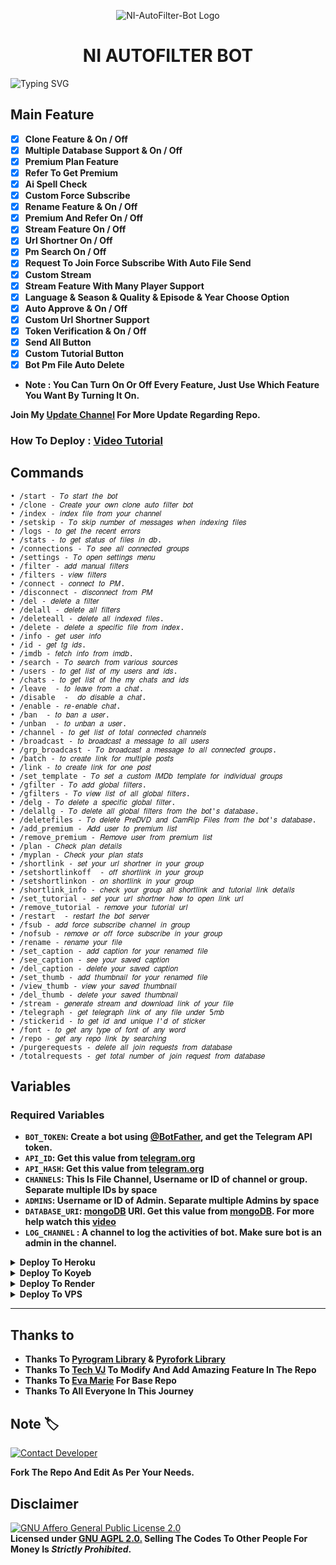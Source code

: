 <p align="center">
  <img src="https://envs.sh/JH6.jpeg" alt="NI-AutoFilter-Bot Logo">
</p>
<h1 align="center">
  NI AUTOFILTER BOT
</h1>

![Typing SVG](https://readme-typing-svg.herokuapp.com/?lines=Welcome+To+VJ+Filter+Bot!)
</p>

## Main Feature 
<b>
  
- [x] Clone Feature & On / Off
- [x] Multiple Database Support & On / Off
- [x] Premium Plan Feature 
- [x] Refer To Get Premium
- [x] Ai Spell Check 
- [x] Custom Force Subscribe
- [x] Rename Feature & On / Off
- [x] Premium And Refer On / Off 
- [x] Stream Feature On / Off 
- [x] Url Shortner On / Off  
- [x] Pm Search On / Off
- [x] Request To Join Force Subscribe With Auto File Send 
- [x] Custom Stream
- [x] Stream Feature With Many Player Support 
- [x] Language & Season & Quality & Episode & Year Choose Option
- [x] Auto Approve & On / Off
- [x] Custom Url Shortner Support
- [x] Token Verification & On / Off
- [x] Send All Button 
- [x] Custom Tutorial Button
- [x] Bot Pm File Auto Delete

- Note : You Can Turn On Or Off Every Feature, Just Use Which Feature You Want By Turning It On.

Join My <a href='https://telegram.dog/vj_botz'>Update Channel</a> For More Update Regarding Repo.</b>

### How To Deploy : [Video Tutorial](https://youtu.be/3SJR7vH2kRo)

## Commands
```
• /start - 𝑇𝑜 𝑠𝑡𝑎𝑟𝑡 𝑡ℎ𝑒 𝑏𝑜𝑡
• /clone - 𝐶𝑟𝑒𝑎𝑡𝑒 𝑦𝑜𝑢𝑟 𝑜𝑤𝑛 𝑐𝑙𝑜𝑛𝑒 𝑎𝑢𝑡𝑜 𝑓𝑖𝑙𝑡𝑒𝑟 𝑏𝑜𝑡
• /index - 𝑖𝑛𝑑𝑒𝑥 𝑓𝑖𝑙𝑒 𝑓𝑟𝑜𝑚 𝑦𝑜𝑢𝑟 𝑐ℎ𝑎𝑛𝑛𝑒𝑙
• /setskip - 𝑇𝑜 𝑠𝑘𝑖𝑝 𝑛𝑢𝑚𝑏𝑒𝑟 𝑜𝑓 𝑚𝑒𝑠𝑠𝑎𝑔𝑒𝑠 𝑤ℎ𝑒𝑛 𝑖𝑛𝑑𝑒𝑥𝑖𝑛𝑔 𝑓𝑖𝑙𝑒𝑠
• /logs - 𝑡𝑜 𝑔𝑒𝑡 𝑡ℎ𝑒 𝑟𝑒𝑐𝑒𝑛𝑡 𝑒𝑟𝑟𝑜𝑟𝑠
• /stats - 𝑡𝑜 𝑔𝑒𝑡 𝑠𝑡𝑎𝑡𝑢𝑠 𝑜𝑓 𝑓𝑖𝑙𝑒𝑠 𝑖𝑛 𝑑𝑏.
• /connections - 𝑇𝑜 𝑠𝑒𝑒 𝑎𝑙𝑙 𝑐𝑜𝑛𝑛𝑒𝑐𝑡𝑒𝑑 𝑔𝑟𝑜𝑢𝑝𝑠
• /settings - 𝑇𝑜 𝑜𝑝𝑒𝑛 𝑠𝑒𝑡𝑡𝑖𝑛𝑔𝑠 𝑚𝑒𝑛𝑢
• /filter - 𝑎𝑑𝑑 𝑚𝑎𝑛𝑢𝑎𝑙 𝑓𝑖𝑙𝑡𝑒𝑟𝑠
• /filters - 𝑣𝑖𝑒𝑤 𝑓𝑖𝑙𝑡𝑒𝑟𝑠
• /connect - 𝑐𝑜𝑛𝑛𝑒𝑐𝑡 𝑡𝑜 𝑃𝑀.
• /disconnect - 𝑑𝑖𝑠𝑐𝑜𝑛𝑛𝑒𝑐𝑡 𝑓𝑟𝑜𝑚 𝑃𝑀
• /del - 𝑑𝑒𝑙𝑒𝑡𝑒 𝑎 𝑓𝑖𝑙𝑡𝑒𝑟
• /delall - 𝑑𝑒𝑙𝑒𝑡𝑒 𝑎𝑙𝑙 𝑓𝑖𝑙𝑡𝑒𝑟𝑠
• /deleteall - 𝑑𝑒𝑙𝑒𝑡𝑒 𝑎𝑙𝑙 𝑖𝑛𝑑𝑒𝑥𝑒𝑑 𝑓𝑖𝑙𝑒𝑠.
• /delete - 𝑑𝑒𝑙𝑒𝑡𝑒 𝑎 𝑠𝑝𝑒𝑐𝑖𝑓𝑖𝑐 𝑓𝑖𝑙𝑒 𝑓𝑟𝑜𝑚 𝑖𝑛𝑑𝑒𝑥.
• /info - 𝑔𝑒𝑡 𝑢𝑠𝑒𝑟 𝑖𝑛𝑓𝑜
• /id - 𝑔𝑒𝑡 𝑡𝑔 𝑖𝑑𝑠.
• /imdb - 𝑓𝑒𝑡𝑐ℎ 𝑖𝑛𝑓𝑜 𝑓𝑟𝑜𝑚 𝑖𝑚𝑑𝑏.
• /search - 𝑇𝑜 𝑠𝑒𝑎𝑟𝑐ℎ 𝑓𝑟𝑜𝑚 𝑣𝑎𝑟𝑖𝑜𝑢𝑠 𝑠𝑜𝑢𝑟𝑐𝑒𝑠
• /users - 𝑡𝑜 𝑔𝑒𝑡 𝑙𝑖𝑠𝑡 𝑜𝑓 𝑚𝑦 𝑢𝑠𝑒𝑟𝑠 𝑎𝑛𝑑 𝑖𝑑𝑠.
• /chats - 𝑡𝑜 𝑔𝑒𝑡 𝑙𝑖𝑠𝑡 𝑜𝑓 𝑡ℎ𝑒 𝑚𝑦 𝑐ℎ𝑎𝑡𝑠 𝑎𝑛𝑑 𝑖𝑑𝑠 
• /leave  - 𝑡𝑜 𝑙𝑒𝑎𝑣𝑒 𝑓𝑟𝑜𝑚 𝑎 𝑐ℎ𝑎𝑡.
• /disable  -  𝑑𝑜 𝑑𝑖𝑠𝑎𝑏𝑙𝑒 𝑎 𝑐ℎ𝑎𝑡.
• /enable - 𝑟𝑒-𝑒𝑛𝑎𝑏𝑙𝑒 𝑐ℎ𝑎𝑡.
• /ban  - 𝑡𝑜 𝑏𝑎𝑛 𝑎 𝑢𝑠𝑒𝑟.
• /unban  - 𝑡𝑜 𝑢𝑛𝑏𝑎𝑛 𝑎 𝑢𝑠𝑒𝑟.
• /channel - 𝑡𝑜 𝑔𝑒𝑡 𝑙𝑖𝑠𝑡 𝑜𝑓 𝑡𝑜𝑡𝑎𝑙 𝑐𝑜𝑛𝑛𝑒𝑐𝑡𝑒𝑑 𝑐ℎ𝑎𝑛𝑛𝑒𝑙𝑠
• /broadcast - 𝑡𝑜 𝑏𝑟𝑜𝑎𝑑𝑐𝑎𝑠𝑡 𝑎 𝑚𝑒𝑠𝑠𝑎𝑔𝑒 𝑡𝑜 𝑎𝑙𝑙 𝑢𝑠𝑒𝑟𝑠
• /grp_broadcast - 𝑇𝑜 𝑏𝑟𝑜𝑎𝑑𝑐𝑎𝑠𝑡 𝑎 𝑚𝑒𝑠𝑠𝑎𝑔𝑒 𝑡𝑜 𝑎𝑙𝑙 𝑐𝑜𝑛𝑛𝑒𝑐𝑡𝑒𝑑 𝑔𝑟𝑜𝑢𝑝𝑠.
• /batch - 𝑡𝑜 𝑐𝑟𝑒𝑎𝑡𝑒 𝑙𝑖𝑛𝑘 𝑓𝑜𝑟 𝑚𝑢𝑙𝑡𝑖𝑝𝑙𝑒 𝑝𝑜𝑠𝑡𝑠
• /link - 𝑡𝑜 𝑐𝑟𝑒𝑎𝑡𝑒 𝑙𝑖𝑛𝑘 𝑓𝑜𝑟 𝑜𝑛𝑒 𝑝𝑜𝑠𝑡
• /set_template - 𝑇𝑜 𝑠𝑒𝑡 𝑎 𝑐𝑢𝑠𝑡𝑜𝑚 𝐼𝑀𝐷𝑏 𝑡𝑒𝑚𝑝𝑙𝑎𝑡𝑒 𝑓𝑜𝑟 𝑖𝑛𝑑𝑖𝑣𝑖𝑑𝑢𝑎𝑙 𝑔𝑟𝑜𝑢𝑝𝑠
• /gfilter - 𝑇𝑜 𝑎𝑑𝑑 𝑔𝑙𝑜𝑏𝑎𝑙 𝑓𝑖𝑙𝑡𝑒𝑟𝑠.
• /gfilters - 𝑇𝑜 𝑣𝑖𝑒𝑤 𝑙𝑖𝑠𝑡 𝑜𝑓 𝑎𝑙𝑙 𝑔𝑙𝑜𝑏𝑎𝑙 𝑓𝑖𝑙𝑡𝑒𝑟𝑠.
• /delg - 𝑇𝑜 𝑑𝑒𝑙𝑒𝑡𝑒 𝑎 𝑠𝑝𝑒𝑐𝑖𝑓𝑖𝑐 𝑔𝑙𝑜𝑏𝑎𝑙 𝑓𝑖𝑙𝑡𝑒𝑟.
• /delallg - 𝑇𝑜 𝑑𝑒𝑙𝑒𝑡𝑒 𝑎𝑙𝑙 𝑔𝑙𝑜𝑏𝑎𝑙 𝑓𝑖𝑙𝑡𝑒𝑟𝑠 𝑓𝑟𝑜𝑚 𝑡ℎ𝑒 𝑏𝑜𝑡'𝑠 𝑑𝑎𝑡𝑎𝑏𝑎𝑠𝑒.
• /deletefiles - 𝑇𝑜 𝑑𝑒𝑙𝑒𝑡𝑒 𝑃𝑟𝑒𝐷𝑉𝐷 𝑎𝑛𝑑 𝐶𝑎𝑚𝑅𝑖𝑝 𝐹𝑖𝑙𝑒𝑠 𝑓𝑟𝑜𝑚 𝑡ℎ𝑒 𝑏𝑜𝑡'𝑠 𝑑𝑎𝑡𝑎𝑏𝑎𝑠𝑒.
• /add_premium - 𝐴𝑑𝑑 𝑢𝑠𝑒𝑟 𝑡𝑜 𝑝𝑟𝑒𝑚𝑖𝑢𝑚 𝑙𝑖𝑠𝑡
• /remove_premium - 𝑅𝑒𝑚𝑜𝑣𝑒 𝑢𝑠𝑒𝑟 𝑓𝑟𝑜𝑚 𝑝𝑟𝑒𝑚𝑖𝑢𝑚 𝑙𝑖𝑠𝑡
• /plan - 𝐶ℎ𝑒𝑐𝑘 𝑝𝑙𝑎𝑛 𝑑𝑒𝑡𝑎𝑖𝑙𝑠
• /myplan - 𝐶ℎ𝑒𝑐𝑘 𝑦𝑜𝑢𝑟 𝑝𝑙𝑎𝑛 𝑠𝑡𝑎𝑡𝑠
• /shortlink - 𝑠𝑒𝑡 𝑦𝑜𝑢𝑟 𝑢𝑟𝑙 𝑠ℎ𝑜𝑟𝑡𝑛𝑒𝑟 𝑖𝑛 𝑦𝑜𝑢𝑟 𝑔𝑟𝑜𝑢𝑝
• /setshortlinkoff  - 𝑜𝑓𝑓 𝑠ℎ𝑜𝑟𝑡𝑙𝑖𝑛𝑘 𝑖𝑛 𝑦𝑜𝑢𝑟 𝑔𝑟𝑜𝑢𝑝
• /setshortlinkon - 𝑜𝑛 𝑠ℎ𝑜𝑟𝑡𝑙𝑖𝑛𝑘 𝑖𝑛 𝑦𝑜𝑢𝑟 𝑔𝑟𝑜𝑢𝑝
• /shortlink_info - 𝑐ℎ𝑒𝑐𝑘 𝑦𝑜𝑢𝑟 𝑔𝑟𝑜𝑢𝑝 𝑎𝑙𝑙 𝑠ℎ𝑜𝑟𝑡𝑙𝑖𝑛𝑘 𝑎𝑛𝑑 𝑡𝑢𝑡𝑜𝑟𝑖𝑎𝑙 𝑙𝑖𝑛𝑘 𝑑𝑒𝑡𝑎𝑖𝑙𝑠
• /set_tutorial - 𝑠𝑒𝑡 𝑦𝑜𝑢𝑟 𝑢𝑟𝑙 𝑠ℎ𝑜𝑟𝑡𝑛𝑒𝑟 ℎ𝑜𝑤 𝑡𝑜 𝑜𝑝𝑒𝑛 𝑙𝑖𝑛𝑘 𝑢𝑟𝑙
• /remove_tutorial - 𝑟𝑒𝑚𝑜𝑣𝑒 𝑦𝑜𝑢𝑟 𝑡𝑢𝑡𝑜𝑟𝑖𝑎𝑙 𝑢𝑟𝑙
• /restart  - 𝑟𝑒𝑠𝑡𝑎𝑟𝑡 𝑡ℎ𝑒 𝑏𝑜𝑡 𝑠𝑒𝑟𝑣𝑒𝑟
• /fsub - 𝑎𝑑𝑑 𝑓𝑜𝑟𝑐𝑒 𝑠𝑢𝑏𝑠𝑐𝑟𝑖𝑏𝑒 𝑐ℎ𝑎𝑛𝑛𝑒𝑙 𝑖𝑛 𝑔𝑟𝑜𝑢𝑝
• /nofsub - 𝑟𝑒𝑚𝑜𝑣𝑒 𝑜𝑟 𝑜𝑓𝑓 𝑓𝑜𝑟𝑐𝑒 𝑠𝑢𝑏𝑠𝑐𝑟𝑖𝑏𝑒 𝑖𝑛 𝑦𝑜𝑢𝑟 𝑔𝑟𝑜𝑢𝑝
• /rename - 𝑟𝑒𝑛𝑎𝑚𝑒 𝑦𝑜𝑢𝑟 𝑓𝑖𝑙𝑒
• /set_caption - 𝑎𝑑𝑑 𝑐𝑎𝑝𝑡𝑖𝑜𝑛 𝑓𝑜𝑟 𝑦𝑜𝑢𝑟 𝑟𝑒𝑛𝑎𝑚𝑒𝑑 𝑓𝑖𝑙𝑒
• /see_caption - 𝑠𝑒𝑒 𝑦𝑜𝑢𝑟 𝑠𝑎𝑣𝑒𝑑 𝑐𝑎𝑝𝑡𝑖𝑜𝑛
• /del_caption - 𝑑𝑒𝑙𝑒𝑡𝑒 𝑦𝑜𝑢𝑟 𝑠𝑎𝑣𝑒𝑑 𝑐𝑎𝑝𝑡𝑖𝑜𝑛
• /set_thumb - 𝑎𝑑𝑑 𝑡ℎ𝑢𝑚𝑏𝑛𝑎𝑖𝑙 𝑓𝑜𝑟 𝑦𝑜𝑢𝑟 𝑟𝑒𝑛𝑎𝑚𝑒𝑑 𝑓𝑖𝑙𝑒
• /view_thumb - 𝑣𝑖𝑒𝑤 𝑦𝑜𝑢𝑟 𝑠𝑎𝑣𝑒𝑑 𝑡ℎ𝑢𝑚𝑏𝑛𝑎𝑖𝑙
• /del_thumb - 𝑑𝑒𝑙𝑒𝑡𝑒 𝑦𝑜𝑢𝑟 𝑠𝑎𝑣𝑒𝑑 𝑡ℎ𝑢𝑚𝑏𝑛𝑎𝑖𝑙
• /stream - 𝑔𝑒𝑛𝑒𝑟𝑎𝑡𝑒 𝑠𝑡𝑟𝑒𝑎𝑚 𝑎𝑛𝑑 𝑑𝑜𝑤𝑛𝑙𝑜𝑎𝑑 𝑙𝑖𝑛𝑘 𝑜𝑓 𝑦𝑜𝑢𝑟 𝑓𝑖𝑙𝑒
• /telegraph - 𝑔𝑒𝑡 𝑡𝑒𝑙𝑒𝑔𝑟𝑎𝑝ℎ 𝑙𝑖𝑛𝑘 𝑜𝑓 𝑎𝑛𝑦 𝑓𝑖𝑙𝑒 𝑢𝑛𝑑𝑒𝑟 5𝑚𝑏
• /stickerid - 𝑡𝑜 𝑔𝑒𝑡 𝑖𝑑 𝑎𝑛𝑑 𝑢𝑛𝑖𝑞𝑢𝑒 𝐼'𝑑 𝑜𝑓 𝑠𝑡𝑖𝑐𝑘𝑒𝑟
• /font - 𝑡𝑜 𝑔𝑒𝑡 𝑎𝑛𝑦 𝑡𝑦𝑝𝑒 𝑜𝑓 𝑓𝑜𝑛𝑡 𝑜𝑓 𝑎𝑛𝑦 𝑤𝑜𝑟𝑑
• /repo - 𝑔𝑒𝑡 𝑎𝑛𝑦 𝑟𝑒𝑝𝑜 𝑙𝑖𝑛𝑘 𝑏𝑦 𝑠𝑒𝑎𝑟𝑐ℎ𝑖𝑛𝑔
• /purgerequests - 𝑑𝑒𝑙𝑒𝑡𝑒 𝑎𝑙𝑙 𝑗𝑜𝑖𝑛 𝑟𝑒𝑞𝑢𝑒𝑠𝑡𝑠 𝑓𝑟𝑜𝑚 𝑑𝑎𝑡𝑎𝑏𝑎𝑠𝑒
• /totalrequests - 𝑔𝑒𝑡 𝑡𝑜𝑡𝑎𝑙 𝑛𝑢𝑚𝑏𝑒𝑟 𝑜𝑓 𝑗𝑜𝑖𝑛 𝑟𝑒𝑞𝑢𝑒𝑠𝑡 𝑓𝑟𝑜𝑚 𝑑𝑎𝑡𝑎𝑏𝑎𝑠𝑒
```

## Variables

### Required Variables
* <b>`BOT_TOKEN`: Create a bot using [@BotFather](https://telegram.dog/BotFather), and get the Telegram API token.
* `API_ID`: Get this value from [telegram.org](https://my.telegram.org/apps)
* `API_HASH`: Get this value from [telegram.org](https://my.telegram.org/apps)
* `CHANNELS`: This Is File Channel, Username or ID of channel or group. Separate multiple IDs by space
* `ADMINS`: Username or ID of Admin. Separate multiple Admins by space
* `DATABASE_URI`: [mongoDB](https://www.mongodb.com) URI. Get this value from [mongoDB](https://www.mongodb.com). For more help watch this [video](https://youtu.be/DAHRmFdw99o)
* `LOG_CHANNEL` : A channel to log the activities of bot. Make sure bot is an admin in the channel.</b>


<details><summary><b>Deploy To Heroku</b></summary>
<p>
<br>
<b>First Connect Your GitHub Account Then Select Repo And Deploy With Procfile.</b>
</p>
</details>

<details><summary><b>Deploy To Koyeb</b></summary>
<br>
<b>The fastest way to deploy the application is to click the Deploy to Koyeb button below.</b>
<br>
<br>

[![Deploy to Koyeb](https://www.koyeb.com/static/images/deploy/button.svg)](https://app.koyeb.com/deploy?type=git&repository=github.com/VJBots/VJ-Filter-Bot&branch=Tech_VJ&name=VJ-Filter-Bot)
</details>

<details><summary><b>Deploy To Render</b></summary>
<br>
<b>
Use these commands:
<br>
<br>
• Build Command: <code>pip3 install -U -r requirements.txt</code>
<br>
<br>
• Start Command: <code>python3 bot.py</code>
<br>
<br>
Go to https://uptimerobot.com/ and add a monitor to keep your bot alive.
<br>
<br>
Use these settings when adding a monitor:</b>
<br>
<br>
<img src="https://telegra.ph/file/a79a156e44f43c9833b50.jpg" alt="render template">
<br>
<br>
<b>Click on the below button to deploy directly to render ↓</b>
<br>
<br>
<a href="https://render.com/deploy?repo=https://github.com/VJBots/VJ-Filter-Bot/tree/Tech_VJ">
<img src="https://render.com/images/deploy-to-render-button.svg" alt="Deploy to Render">
</a>
</details>

<details><summary><b>Deploy To VPS</summary>


`git clone https://github.com/VJBots/VJ-Filter-Bot`

Install Packages

`pip3 install -U -r requirements.txt`

Edit info.py with variables as given below then run bot

`python3 bot.py`

</b>
</details>

<hr>


## Thanks to 
 - <b>Thanks To [Pyrogram Library](https://github.com/pyrogram/pyrogram) & [Pyrofork Library](https://github.com/Mayuri-Chan/pyrofork)
 - Thanks To [Tech VJ](https://youtube.com/@Tech_VJ) To Modify And Add Amazing Feature In The Repo
 - Thanks To [Eva Marie](https://t.me/TeamEvamaria) For Base Repo
 - Thanks To All Everyone In This Journey</b>

## Note 🏷️
 
[![Contact Developer](https://img.shields.io/static/v1?label=Contact+Developer&message=On+Telegram&color=critical)](https://telegram.me/KingVJ01) 

<b>Fork The Repo And Edit As Per Your Needs.</b>

## Disclaimer
[![GNU Affero General Public License 2.0](https://www.gnu.org/graphics/agplv3-155x51.png)](https://www.gnu.org/licenses/agpl-3.0.en.html#header)    
<b>Licensed under [GNU AGPL 2.0.](https://github.com/VJBots/VJ-Filter-Bot/blob/Tech_VJ/LICENSE)
Selling The Codes To Other People For Money Is *Strictly Prohibited*.</b>

</pre>
</p>
</details>
